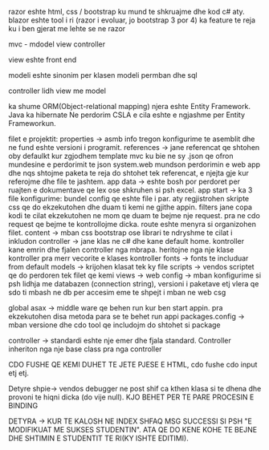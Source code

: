 razor eshte html, css / bootstrap ku mund te shkruajme dhe kod c# aty.
blazor eshte tool i ri (razor i evoluar, jo bootstrap 3 por 4) ka feature te reja ku i ben gjerat me lehte se ne razor

mvc - mdodel view controller

view eshte front end

modeli eshte sinonim per klasen
modeli permban dhe sql

controller lidh view me model

ka shume ORM(Object-relational mapping) njera eshte Entity Framework. Java ka hibernate
Ne perdorim CSLA e cila eshte e ngjashme per Entity Frameworkun.

filet e projektit:
properties -> asmb info tregon konfigurime te asemblit dhe ne fund eshte versioni i programit.
references -> jane referencat qe shtohen oby defaulkt kur zgjodhem template mvc ku bie ne sy .json qe ofron mundesine e perdorimit te json
system.web mundson perdorimin e web app dhe nqs shtojme paketa te reja do shtohet tek referencat, e njejta gje kur referojme dhe file te jashtem.
app data -> eshte bosh por perdoret per ruajten e dokumentave qe lex ose shkruhen si psh excel.
app start -> ka 3 file konfigurime: bundel config qe eshte file i par. aty regjistrohen skripte css qe do ekzekutohen dhe duam ti kemi ne gjithe appin.
filters jane copa kodi te cilat ekzekutohen ne mom qe duam te bejme nje request. pra ne cdo request qe bejme te kontrollojme dicka.
route eshte menyra si organizohen filet.
content -> mban css bootstrap ose librari te ndryshme te cilat i inkludon
controller -> jane klas ne c# dhe kane default home. kontroller kane emrin dhe fjalen controller nga mbrapa. heritojne nga nje klase kontroller pra merr vecorite e klases kontroller
fonts -> fonts te includuar from default
models -> krijohen klasat tek ky file
scripts -> vendos scriptet qe do perdoren tek filet qe kemi
views ->
web config -> mban konfigurime si psh lidhja me databazen (connection string), versioni i paketave etj
vlera qe sdo ti mbash ne db per accesim eme te shpejt i mban ne web csg

global asax -> middle ware qe behen run kur ben start appin. pra ekzekutohen disa metoda para se te behet run appi
packages.config -> mban versione dhe cdo tool qe includojm do shtohet si package

controller -> standardi eshte nje emer dhe fjala standard. Controller inheriton nga nje base class pra nga controller

CDO FUSHE QE KEMI DUHET TE JETE PJESE E HTML, cdo fushe cdo input etj etj.

Detyre shpie->
vendos debugger ne post shif ca kthen klasa si te dhena dhe provoni te hiqni dicka (do vije null). KJO BEHET PER TE PARE PROCESIN E BINDING

DETYRA -> KUR TE KALOSH NE INDEX SHFAQ MSG SUCCESSI SI PSH "E MODIFIKUAT ME SUKSES STUDENTIN". ATA QE DO KENE KOHE TE BEJNE DHE SHTIMIN E STUDENTIT TE RI(KY ISHTE EDITIMI).
